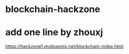 # blockchain-hackzone
# add one line by zhouxj
https://hackzone1.mybluemix.net/blockchain-index.html
